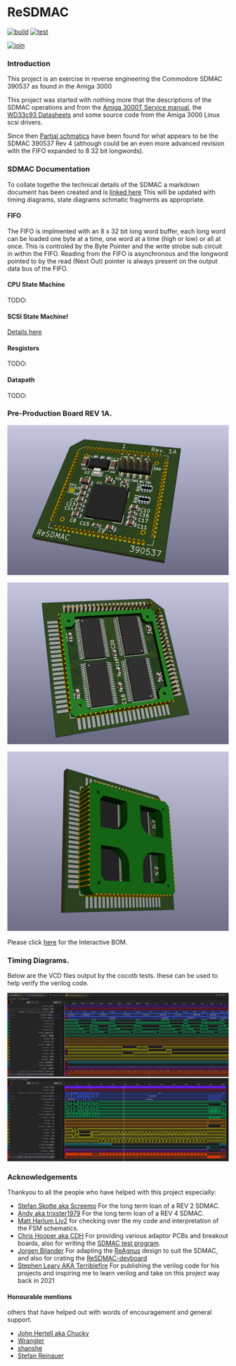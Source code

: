 # ReSDMAC

[![build](https://github.com/mbtaylor1982/RE-SDMAC/actions/workflows/build.yml/badge.svg)](https://github.com/mbtaylor1982/RE-SDMAC/actions/workflows/build.yml)
[![test](https://github.com/mbtaylor1982/ReSDMAC/actions/workflows/test.yml/badge.svg)](https://github.com/mbtaylor1982/ReSDMAC/actions/workflows/test.yml)

[![join](https://dcbadge.vercel.app/api/server/PxHb69nY3q)](https://discord.gg/PxHb69nY3q)

### Introduction

This project is an exercise in reverse engineering the Commodore SDMAC 390537 as found in the Amiga 3000

This project was started with nothing more that the descriptions of the SDMAC operations and from the [Amiga 3000T Service manual](Docs/Commodore/Commodore_A3000T_Service_Manual.pdf), the [WD33c93 Datasheets](Docs/WD33C93/WD33C93B_WesternDigital.pdf) and some source code from the Amiga 3000 Linux scsi drivers.

Since then [Partial schmatics](Docs/Commodore/SDMAC%20Partial%20Schmatics/sdmac01.pdf) have been found for what appears to be the SDMAC 390537 Rev 4 (although could be an even more advanced revision with the FIFO expanded to 8 32  bit longwords).

### SDMAC Documentation

To collate togethe the technical details of the SDMAC a markdown document has been created and is [linked here](Docs/SDMAC.md)
This will be updated with timing diagrams, state diagrams schmatic fragments as appropriate.


#### FIFO

The FIFO is implmented with an 8 x 32 bit long word buffer, each long word can be loaded one byte at a time, one word at a time (high or low) or all at once. This is controled by the Byte Pointer and the write strobe sub circuit in within the FIFO. Reading from the FIFO is asynchronous and the longword pointed to by the read (Next Out) pointer is always present on the output data bus of the FIFO.

#### CPU State Machine
TODO:
#### SCSI State Machine!
[Details here](RTL/SCSI_SM/README.md)

#### Resgisters
TODO:
#### Datapath
TODO:


### Pre-Production Board REV 1A.

![ReSDMAC Rev1a Front](assets/ReSDMAC_Rev1aFront.png "ReSDMAC Rev1a Front")

![ReSDMAC Rev1a Back](assets/ReSDMAC_Rev1aBack.png "ReSDMAC Rev1a back")

![ReSDMAC Rev1a Plug](assets/ReSDMAC_Rev1aPlug.png "ReSDMAC Rev1a Plug")

Please click [here](KiCad/bom/ibom.html) for the Interactive BOM.


### Timing Diagrams.
 Below are the VCD files output by the cocotb tests. these can be used to help verify the verilog code.

![Register access timing](assets/VCD1.png "Register access timing")
![DMA cycle timing](assets/VCD2.png "DMA cycle timing")

### Acknowledgements
Thankyou to all the people who have helped with this project especially:

- [Stefan Skotte aka Screemo](https://github.com/stefanskotte) For the long term loan of a REV 2 SDMAC.
- [Andy aka trixster1979](https://github.com/trixster1979) For the long term loan of a REV 4 SDMAC.
- [Matt Harlum Liv2](https://github.com/LIV2) for checking over the my code and interpretation of the FSM schematics.
- [Chris Hooper aka CDH](https://github.com/cdhooper) For providing various adaptor PCBs and breakout boards, also for writing the [SDMAC test program](https://github.com/cdhooper/amiga_sdmac_test).
- [Jorgen Bilander](https://github.com/jbilander) For adapting the [ReAgnus](https://github.com/jbilander/ReAgnus) design to suit the SDMAC, and also for crating the [ReSDMAC-devboard](https://github.com/jbilander/ReSDMAC-devboard)
- [Stephen Leary AKA Terriblefire](https://github.com/terriblefire/) For publishing the verilog code for his projects and inspiring me to learn verilog and take on this project way back in 2021

#### Honourable mentions
others that have helped out with words of encouragement and general support.
 - [John Hertell aka Chucky](https://github.com/ChuckyGang)
 - [Wrangler](https://github.com/Wrangler491)
 - [shanshe](https://github.com/shanshe)
 - [Stefan Reinauer](https://github.com/reinauer)
  